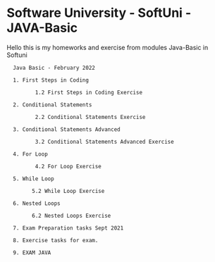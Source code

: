 # Software University - SoftUni - JAVA-Basic
Hello this is my homeworks and exercise from modules Java-Basic in Softuni


      Java Basic - February 2022

      1. First Steps in Coding 
      
             1.2 First Steps in Coding Exercise
             
      2. Conditional Statements
      
             2.2 Conditional Statements Exercise
             
      3. Conditional Statements Advanced
      
             3.2 Conditional Statements Advanced Exercise
             
      4. For Loop
      
             4.2 For Loop Exercise 
             
      5. While Loop 
      
            5.2 While Loop Exercise
            
      6. Nested Loops 
      
            6.2 Nested Loops Exercise
            
      7. Exam Preparation tasks Sept 2021
      
      8. Exercise tasks for exam.
      
      9. EXAM JAVA 
